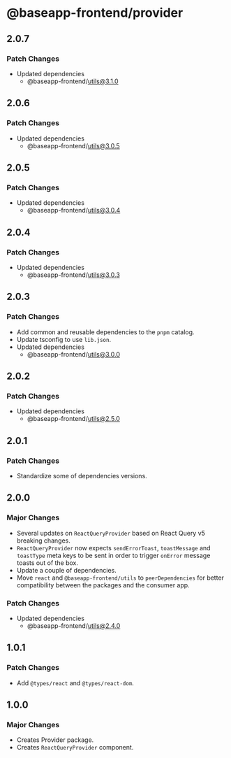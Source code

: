 # @baseapp-frontend/provider

## 2.0.7

### Patch Changes

- Updated dependencies
  - @baseapp-frontend/utils@3.1.0

## 2.0.6

### Patch Changes

- Updated dependencies
  - @baseapp-frontend/utils@3.0.5

## 2.0.5

### Patch Changes

- Updated dependencies
  - @baseapp-frontend/utils@3.0.4

## 2.0.4

### Patch Changes

- Updated dependencies
  - @baseapp-frontend/utils@3.0.3

## 2.0.3

### Patch Changes

- Add common and reusable dependencies to the `pnpm` catalog.
- Update tsconfig to use `lib.json`.
- Updated dependencies
  - @baseapp-frontend/utils@3.0.0

## 2.0.2

### Patch Changes

- Updated dependencies
  - @baseapp-frontend/utils@2.5.0

## 2.0.1

### Patch Changes

- Standardize some of dependencies versions.

## 2.0.0

### Major Changes

- Several updates on `ReactQueryProvider` based on React Query v5 breaking changes.
- `ReactQueryProvider` now expects `sendErrorToast`, `toastMessage` and `toastType` meta keys to be sent in order to trigger `onError` message toasts out of the box.
- Update a couple of dependencies.
- Move `react` and `@baseapp-frontend/utils` to `peerDependencies` for better compatibility between the packages and the consumer app.

### Patch Changes

- Updated dependencies
  - @baseapp-frontend/utils@2.4.0

## 1.0.1

### Patch Changes

- Add `@types/react` and `@types/react-dom`.

## 1.0.0

### Major Changes

- Creates Provider package.
- Creates `ReactQueryProvider` component.
